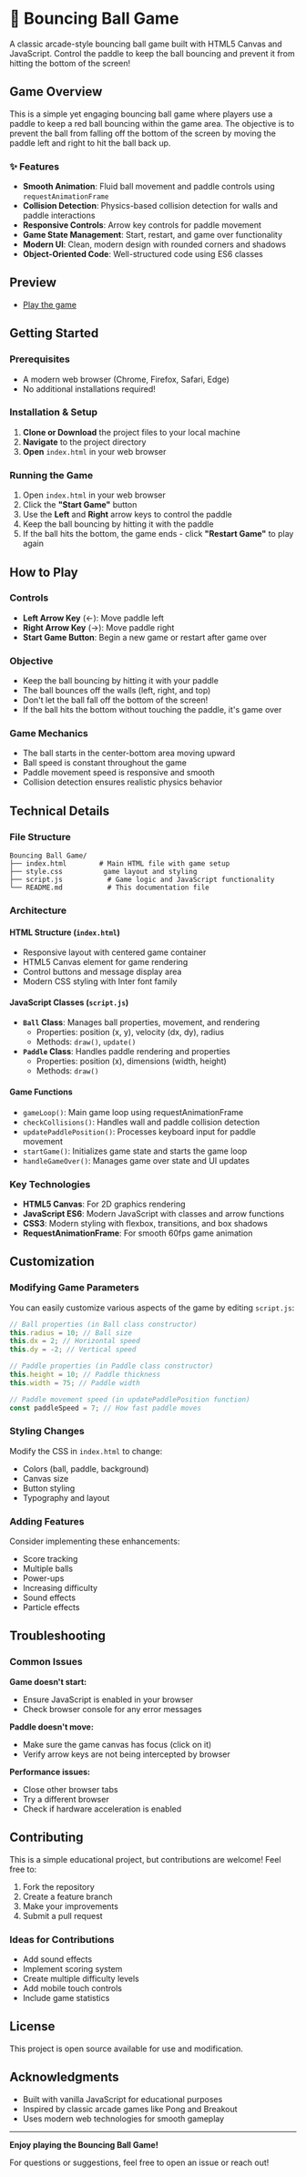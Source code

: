 # 🏓 Bouncing Ball Game

A classic arcade-style bouncing ball game built with HTML5 Canvas and JavaScript. Control the paddle to keep the ball bouncing and prevent it from hitting the bottom of the screen!


##  Game Overview

This is a simple yet engaging bouncing ball game where players use a paddle to keep a red ball bouncing within the game area. The objective is to prevent the ball from falling off the bottom of the screen by moving the paddle left and right to hit the ball back up.

### ✨ Features

- **Smooth Animation**: Fluid ball movement and paddle controls using `requestAnimationFrame`
- **Collision Detection**: Physics-based collision detection for walls and paddle interactions
- **Responsive Controls**: Arrow key controls for paddle movement
- **Game State Management**: Start, restart, and game over functionality
- **Modern UI**: Clean, modern design with rounded corners and shadows
- **Object-Oriented Code**: Well-structured code using ES6 classes

## Preview

- [Play the game]()


##  Getting Started

### Prerequisites

- A modern web browser (Chrome, Firefox, Safari, Edge)
- No additional installations required!

### Installation & Setup

1. **Clone or Download** the project files to your local machine
2. **Navigate** to the project directory
3. **Open** `index.html` in your web browser



### Running the Game

1. Open `index.html` in your web browser
2. Click the **"Start Game"** button
3. Use the **Left** and **Right** arrow keys to control the paddle
4. Keep the ball bouncing by hitting it with the paddle
5. If the ball hits the bottom, the game ends - click **"Restart Game"** to play again

##  How to Play

### Controls

- **Left Arrow Key** (←): Move paddle left
- **Right Arrow Key** (→): Move paddle right
- **Start Game Button**: Begin a new game or restart after game over

### Objective

- Keep the ball bouncing by hitting it with your paddle
- The ball bounces off the walls (left, right, and top)
- Don't let the ball fall off the bottom of the screen!
- If the ball hits the bottom without touching the paddle, it's game over

### Game Mechanics

- The ball starts in the center-bottom area moving upward
- Ball speed is constant throughout the game
- Paddle movement speed is responsive and smooth
- Collision detection ensures realistic physics behavior

## Technical Details

### File Structure

```
Bouncing Ball Game/
├── index.html        # Main HTML file with game setup
├── style.css          game layout and styling
├── script.js           # Game logic and JavaScript functionality
└── README.md           # This documentation file
```

### Architecture

#### **HTML Structure** (`index.html`)

- Responsive layout with centered game container
- HTML5 Canvas element for game rendering
- Control buttons and message display area
- Modern CSS styling with Inter font family

#### **JavaScript Classes** (`script.js`)

- **`Ball` Class**: Manages ball properties, movement, and rendering
  - Properties: position (x, y), velocity (dx, dy), radius
  - Methods: `draw()`, `update()`
- **`Paddle` Class**: Handles paddle rendering and properties
  - Properties: position (x), dimensions (width, height)
  - Methods: `draw()`

#### **Game Functions**

- `gameLoop()`: Main game loop using requestAnimationFrame
- `checkCollisions()`: Handles wall and paddle collision detection
- `updatePaddlePosition()`: Processes keyboard input for paddle movement
- `startGame()`: Initializes game state and starts the game loop
- `handleGameOver()`: Manages game over state and UI updates

### Key Technologies

- **HTML5 Canvas**: For 2D graphics rendering
- **JavaScript ES6**: Modern JavaScript with classes and arrow functions
- **CSS3**: Modern styling with flexbox, transitions, and box shadows
- **RequestAnimationFrame**: For smooth 60fps game animation

##  Customization

### Modifying Game Parameters

You can easily customize various aspects of the game by editing `script.js`:

```javascript
// Ball properties (in Ball class constructor)
this.radius = 10; // Ball size
this.dx = 2; // Horizontal speed
this.dy = -2; // Vertical speed

// Paddle properties (in Paddle class constructor)
this.height = 10; // Paddle thickness
this.width = 75; // Paddle width

// Paddle movement speed (in updatePaddlePosition function)
const paddleSpeed = 7; // How fast paddle moves
```

### Styling Changes

Modify the CSS in `index.html` to change:

- Colors (ball, paddle, background)
- Canvas size
- Button styling
- Typography and layout

### Adding Features

Consider implementing these enhancements:

- Score tracking
- Multiple balls
- Power-ups
- Increasing difficulty
- Sound effects
- Particle effects

##  Troubleshooting

### Common Issues

**Game doesn't start:**

- Ensure JavaScript is enabled in your browser
- Check browser console for any error messages

**Paddle doesn't move:**

- Make sure the game canvas has focus (click on it)
- Verify arrow keys are not being intercepted by browser

**Performance issues:**

- Close other browser tabs
- Try a different browser
- Check if hardware acceleration is enabled

##  Contributing

This is a simple educational project, but contributions are welcome! Feel free to:

1. Fork the repository
2. Create a feature branch
3. Make your improvements
4. Submit a pull request

### Ideas for Contributions

- Add sound effects
- Implement scoring system
- Create multiple difficulty levels
- Add mobile touch controls
- Include game statistics

##  License

This project is open source available for use and modification.

##  Acknowledgments

- Built with vanilla JavaScript for educational purposes
- Inspired by classic arcade games like Pong and Breakout
- Uses modern web technologies for smooth gameplay

---

**Enjoy playing the Bouncing Ball Game!**

For questions or suggestions, feel free to open an issue or reach out!
